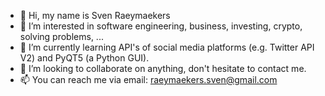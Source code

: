 - 👋 Hi, my name is Sven Raeymaekers
- 👀 I’m interested in software engineering, business, investing, crypto, solving problems, ...
- 🌱 I’m currently learning API's of social media platforms (e.g. Twitter API V2) and PyQT5 (a Python GUI).
- 💞️ I’m looking to collaborate on anything, don't hesitate to contact me.
- 📫 You can reach me via email: raeymaekers.sven@gmail.com

<!---
SvenRaeymaekers/SvenRaeymaekers is a ✨ special ✨ repository because its `README.md` (this file) appears on your GitHub profile.
You can click the Preview link to take a look at your changes.
--->
